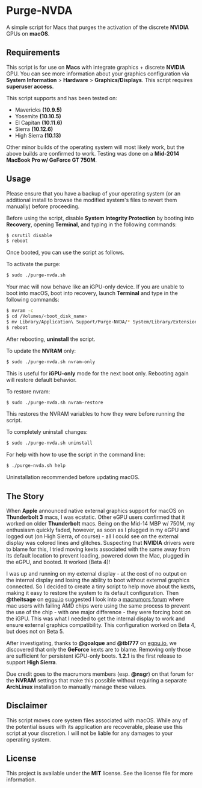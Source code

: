# Purge-NVDA
A simple script for Macs that purges the activation of the discrete **NVIDIA** GPUs on **macOS**.

## Requirements
This script is for use on **Macs** with integrate graphics + discrete **NVIDIA** GPU. You can see more information about your graphics configuration via **System Information** > **Hardware** > **Graphics/Displays**. This script requires **superuser access**.

This script supports and has been tested on:
* Mavericks **(10.9.5)**
* Yosemite **(10.10.5)**
* El Capitan **(10.11.6)**
* Sierra **(10.12.6)**
* High Sierra **(10.13)**

Other minor builds of the operating system will most likely work, but the above builds are confirmed to work. Testing was done on a **Mid-2014 MacBook Pro w/ GeForce GT 750M**.

## Usage
Please ensure that you have a backup of your operating system (or an additional install to browse the modified system's files to revert them manually) before proceeding.

Before using the script, disable **System Integrity Protection** by booting into **Recovery**, opening **Terminal**, and typing in the following commands:
```bash
$ csrutil disable
$ reboot
```

Once booted, you can use the script as follows.

To activate the purge:
```bash
$ sudo ./purge-nvda.sh
```

Your mac will now behave like an iGPU-only device. If you are unable to boot into macOS, boot into recovery, launch **Terminal** and type in the following commands:
```bash
$ nvram -c
$ cd /Volumes/<boot_disk_name>
$ mv Library/Application\ Support/Purge-NVDA/* System/Library/Extensions/
$ reboot
```

After rebooting, **uninstall** the script.

To update the **NVRAM** only:
```bash
$ sudo ./purge-nvda.sh nvram-only
```

This is useful for **iGPU-only** mode for the next boot only. Rebooting again will restore default behavior.

To restore nvram:
```bash
$ sudo ./purge-nvda.sh nvram-restore
```

This restores the NVRAM variables to how they were before running the script.

To completely uninstall changes:
```bash
$ sudo ./purge-nvda.sh uninstall
```

For help with how to use the script in the command line:
```bash
$ ./purge-nvda.sh help
```

Uninstallation recommended before updating macOS.

## The Story
When **Apple** announced native external graphics support for macOS on **Thunderbolt 3** macs, I was ecstatic. Other eGPU users confirmed that it worked on older **Thunderbolt** macs. Being on the Mid-14 MBP w/ 750M, my enthusiasm quickly faded, however, as soon as I plugged in my eGPU and logged out (on High Sierra, of course) - all I could see on the external display was colored lines and glitches. Suspecting that **NVIDIA** drivers were to blame for this, I tried moving kexts associated with the same away from its default location to prevent loading, powered down the Mac, plugged in the eGPU, and booted. It worked (Beta 4)!

I was up and running on my external display - at the cost of no output on the internal display and losing the ability to boot without external graphics connected. So I decided to create a tiny script to help move about the kexts, making it easy to restore the system to its default configuration. Then **@theitsage** on [egpu.io](https://egpu.io) suggested I look into a [macrumors forum](https://forums.macrumors.com/threads/force-2011-macbook-pro-8-2-with-failed-amd-gpu-to-always-use-intel-integrated-gpu-efi-variable-fix.2037591/page-28#post-24886189) where mac users with failing AMD chips were using the same process to prevent the use of the chip - with one major difference - they were forcing boot on the iGPU. This was what I needed to get the internal display to work and ensure external graphics compatibility. This configuration worked on Beta 4, but does not on Beta 5.

After investigating, thanks to **@goalque** and **@tbl777** on [egpu.io](https://egpu.io), we discovered that only the **GeForce** kexts are to blame. Removing only those are sufficient for persistent iGPU-only boots. **1.2.1** is the first release to support **High Sierra**.

Due credit goes to the macrumors members (esp. **@nsgr**) on that forum for the **NVRAM** settings that make this possible without requiring a separate **ArchLinux** installation to manually manage these values.

## Disclaimer
This script moves core system files associated with macOS. While any of the potential issues with its application are recoverable, please use this script at your discretion. I will not be liable for any damages to your operating system.

## License
This project is available under the **MIT** license. See the license file for more information.
